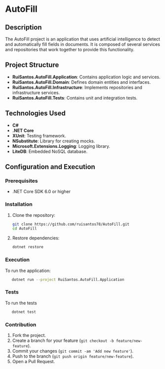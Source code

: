 # AutoFill

## Description
The AutoFill project is an application that uses artificial intelligence to detect and automatically fill fields in documents. It is composed of several services and repositories that work together to provide this functionality.

## Project Structure
- **RuiSantos.AutoFill.Application**: Contains application logic and services.
- **RuiSantos.AutoFill.Domain**: Defines domain entities and interfaces.
- **RuiSantos.AutoFill.Infrastructure**: Implements repositories and infrastructure services.
- **RuiSantos.AutoFill.Tests**: Contains unit and integration tests.
 
## Technologies Used
- **C\#**
- **.NET Core**
- **XUnit**: Testing framework.
- **NSubstitute**: Library for creating mocks.
- **Microsoft.Extensions.Logging**: Logging library.
- **LiteDB**: Embedded NoSQL database.

## Configuration and Execution
### Prerequisites
- .NET Core SDK 6.0 or higher

### Installation
1. Clone the repository:
    ```sh
    git clone https://github.com/ruisantos78/AutoFill.git
    cd AutoFill
    ```

2. Restore dependencies:
    ```sh
    dotnet restore
    ```

### Execution
To run the application:

```sh
   dotnet run --project RuiSantos.AutoFill.Application
```

### Tests
To run the tests

```sh
   dotnet test
```

### Contribution
1. Fork the project.
2. Create a branch for your feature (`git checkout -b feature/new-feature`).
3. Commit your changes (`git commit -am 'Add new feature'`).
4. Push to the branch (`git push origin feature/new-feature`).
5. Open a Pull Request.
